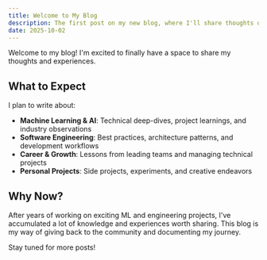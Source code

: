 ```yaml
---
title: Welcome to My Blog
description: The first post on my new blog, where I'll share thoughts on ML, engineering, and life.
date: 2025-10-02
---
```


Welcome to my blog! I'm excited to finally have a space to share my thoughts and experiences.

## What to Expect

I plan to write about:

- **Machine Learning & AI**: Technical deep-dives, project learnings, and industry observations
- **Software Engineering**: Best practices, architecture patterns, and development workflows
- **Career & Growth**: Lessons from leading teams and managing technical projects
- **Personal Projects**: Side projects, experiments, and creative endeavors

## Why Now?

After years of working on exciting ML and engineering projects, I've accumulated a lot of knowledge and experiences worth sharing. This blog is my way of giving back to the community and documenting my journey.

Stay tuned for more posts!

